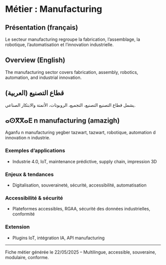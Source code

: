# Métier : Manufacturing

## Présentation (français)
Le secteur manufacturing regroupe la fabrication, l’assemblage, la robotique, l’automatisation et l’innovation industrielle.

## Overview (English)
The manufacturing sector covers fabrication, assembly, robotics, automation, and industrial innovation.

## قطاع التصنيع (العربية)
يشمل قطاع التصنيع التصنيع، التجميع، الروبوتات، الأتمتة والابتكار الصناعي.

## ⴰⵙⴳⴳⴰⴹ n manufacturing (amazigh)
Aganfu n manufacturing yegber tazwart, tazwart, robotique, automation d innovation n industrie.

### Exemples d’applications
- Industrie 4.0, IoT, maintenance prédictive, supply chain, impression 3D

### Enjeux & tendances
- Digitalisation, souveraineté, sécurité, accessibilité, automatisation

### Accessibilité & sécurité
- Plateformes accessibles, RGAA, sécurité des données industrielles, conformité

### Extension
- Plugins IoT, intégration IA, API manufacturing

---
Fiche métier générée le 22/05/2025 – Multilingue, accessible, souveraine, modulaire, conforme.
